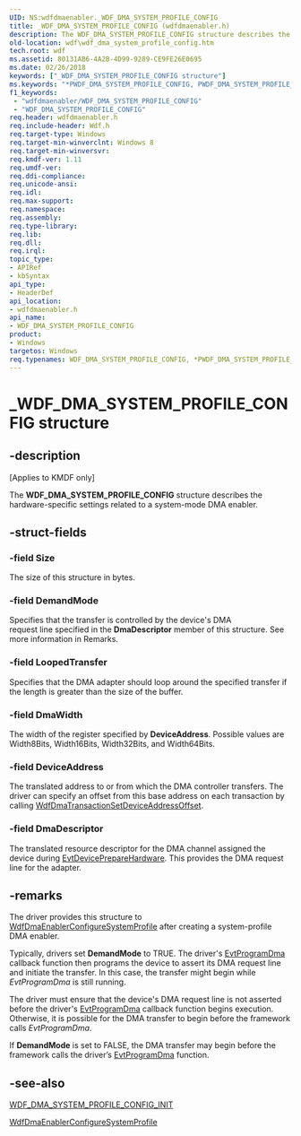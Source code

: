 ```yaml
---
UID: NS:wdfdmaenabler._WDF_DMA_SYSTEM_PROFILE_CONFIG
title: _WDF_DMA_SYSTEM_PROFILE_CONFIG (wdfdmaenabler.h)
description: The WDF_DMA_SYSTEM_PROFILE_CONFIG structure describes the hardware-specific settings related to a system-mode DMA enabler.
old-location: wdf\wdf_dma_system_profile_config.htm
tech.root: wdf
ms.assetid: 80131AB6-4A2B-4D99-9289-CE9FE26E0695
ms.date: 02/26/2018
keywords: ["_WDF_DMA_SYSTEM_PROFILE_CONFIG structure"]
ms.keywords: "*PWDF_DMA_SYSTEM_PROFILE_CONFIG, PWDF_DMA_SYSTEM_PROFILE_CONFIG, PWDF_DMA_SYSTEM_PROFILE_CONFIG structure pointer, WDF_DMA_SYSTEM_PROFILE_CONFIG, WDF_DMA_SYSTEM_PROFILE_CONFIG structure, _WDF_DMA_SYSTEM_PROFILE_CONFIG, kmdf.wdf_dma_system_profile_config, wdf.wdf_dma_system_profile_config, wdfdmaenabler/PWDF_DMA_SYSTEM_PROFILE_CONFIG, wdfdmaenabler/WDF_DMA_SYSTEM_PROFILE_CONFIG"
f1_keywords:
 - "wdfdmaenabler/WDF_DMA_SYSTEM_PROFILE_CONFIG"
 - "WDF_DMA_SYSTEM_PROFILE_CONFIG"
req.header: wdfdmaenabler.h
req.include-header: Wdf.h
req.target-type: Windows
req.target-min-winverclnt: Windows 8
req.target-min-winversvr: 
req.kmdf-ver: 1.11
req.umdf-ver: 
req.ddi-compliance: 
req.unicode-ansi: 
req.idl: 
req.max-support: 
req.namespace: 
req.assembly: 
req.type-library: 
req.lib: 
req.dll: 
req.irql: 
topic_type:
- APIRef
- kbSyntax
api_type:
- HeaderDef
api_location:
- wdfdmaenabler.h
api_name:
- WDF_DMA_SYSTEM_PROFILE_CONFIG
product:
- Windows
targetos: Windows
req.typenames: WDF_DMA_SYSTEM_PROFILE_CONFIG, *PWDF_DMA_SYSTEM_PROFILE_CONFIG
---
```


# _WDF_DMA_SYSTEM_PROFILE_CONFIG structure


## -description


<p class="CCE_Message">[Applies to KMDF only]</p>

The <b>WDF_DMA_SYSTEM_PROFILE_CONFIG</b> structure describes the hardware-specific settings related to a system-mode DMA enabler.


## -struct-fields




### -field Size

The size of this structure in bytes.


### -field DemandMode

Specifies that the transfer is controlled by the device's DMA  
      request line specified in the <b>DmaDescriptor</b> member of this structure. See more information in Remarks.


### -field LoopedTransfer

Specifies that the DMA adapter should loop around the specified transfer if the length is greater than the size of the buffer.


### -field DmaWidth

The width of the register specified by <b>DeviceAddress</b>. Possible values are Width8Bits, Width16Bits, Width32Bits, and Width64Bits.


### -field DeviceAddress

The translated address to or from which the DMA controller transfers. The driver can specify an offset from this base address on each transaction by calling <a href="https://docs.microsoft.com/windows-hardware/drivers/ddi/wdfdmatransaction/nf-wdfdmatransaction-wdfdmatransactionsetdeviceaddressoffset">WdfDmaTransactionSetDeviceAddressOffset</a>.


### -field DmaDescriptor

The translated resource descriptor for the DMA channel assigned 
      the device during <a href="https://docs.microsoft.com/windows-hardware/drivers/ddi/wdfdevice/nc-wdfdevice-evt_wdf_device_prepare_hardware">EvtDevicePrepareHardware</a>. This provides the DMA request line for the adapter.


## -remarks



The driver provides this structure to <a href="https://docs.microsoft.com/windows-hardware/drivers/ddi/wdfdmaenabler/nf-wdfdmaenabler-wdfdmaenablerconfiguresystemprofile">WdfDmaEnablerConfigureSystemProfile</a> after creating a system-profile DMA enabler.

Typically, drivers set <b>DemandMode</b> to TRUE.   The driver's <a href="https://docs.microsoft.com/windows-hardware/drivers/ddi/wdfdmatransaction/nc-wdfdmatransaction-evt_wdf_program_dma">EvtProgramDma</a> callback function then programs the device to assert its DMA request line and initiate the transfer.  In this case, the transfer might begin while <i>EvtProgramDma</i> is still running.

The driver must ensure that the device's DMA request line is not asserted before the driver's <a href="https://docs.microsoft.com/windows-hardware/drivers/ddi/wdfdmatransaction/nc-wdfdmatransaction-evt_wdf_program_dma">EvtProgramDma</a> callback function begins execution. Otherwise, it is possible for the DMA transfer to begin before the framework calls <i>EvtProgramDma</i>.


If <b>DemandMode</b> is set to FALSE, the DMA transfer may begin before the framework calls the driver’s <a href="https://docs.microsoft.com/windows-hardware/drivers/ddi/wdfdmatransaction/nc-wdfdmatransaction-evt_wdf_program_dma">EvtProgramDma</a> function. 




## -see-also




<a href="https://docs.microsoft.com/windows-hardware/drivers/ddi/wdfdmaenabler/nf-wdfdmaenabler-wdf_dma_system_profile_config_init">WDF_DMA_SYSTEM_PROFILE_CONFIG_INIT</a>



<a href="https://docs.microsoft.com/windows-hardware/drivers/ddi/wdfdmaenabler/nf-wdfdmaenabler-wdfdmaenablerconfiguresystemprofile">WdfDmaEnablerConfigureSystemProfile</a>
 

 

